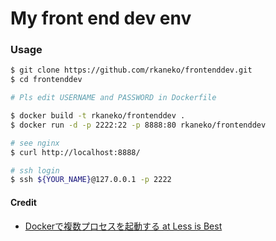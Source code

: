 My front end dev env
===

### Usage

```bash
$ git clone https://github.com/rkaneko/frontenddev.git
$ cd frontenddev

# Pls edit USERNAME and PASSWORD in Dockerfile

$ docker build -t rkaneko/frontenddev .
$ docker run -d -p 2222:22 -p 8888:80 rkaneko/frontenddev

# see nginx
$ curl http://localhost:8888/

# ssh login
$ ssh ${YOUR_NAME}@127.0.0.1 -p 2222
```

#### Credit

+ [Dockerで複数プロセスを起動する at Less is Best](http://yss44.hatenablog.com/entry/2014/01/05/031736)
